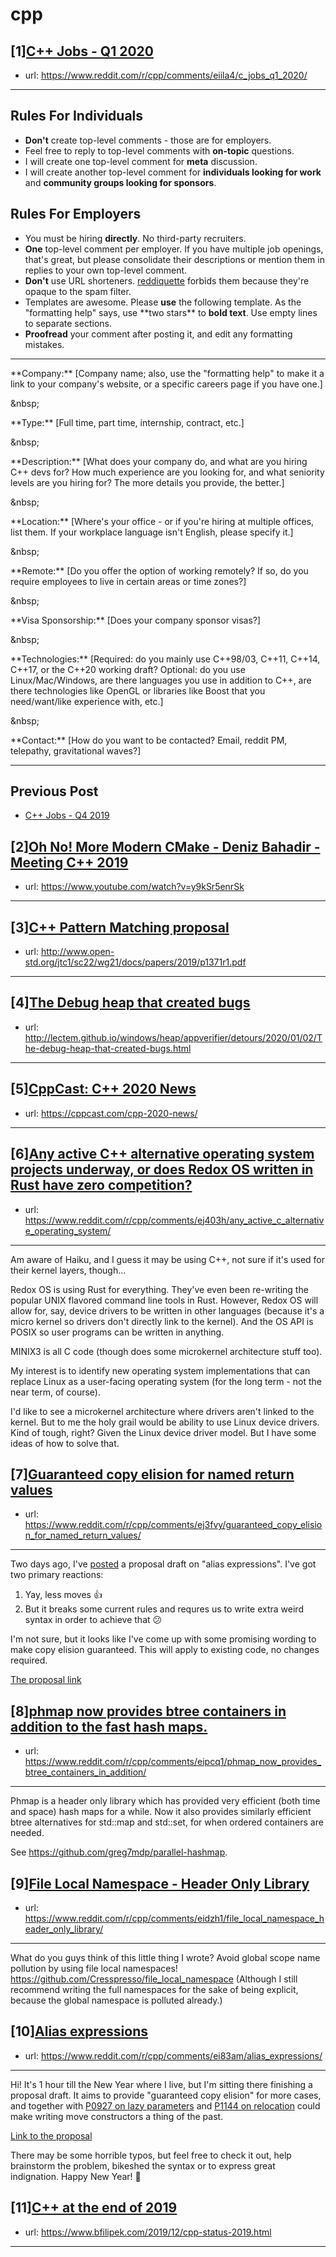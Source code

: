 # cpp
## [1][C++ Jobs - Q1 2020](https://www.reddit.com/r/cpp/comments/eiila4/c_jobs_q1_2020/)
- url: https://www.reddit.com/r/cpp/comments/eiila4/c_jobs_q1_2020/
---
Rules For Individuals
---------------------

* **Don't** create top-level comments - those are for employers.
* Feel free to reply to top-level comments with **on-topic** questions.
* I will create one top-level comment for **meta** discussion.
* I will create another top-level comment for **individuals looking for work** and **community groups looking for sponsors**.

Rules For Employers
---------------------

* You must be hiring **directly**. No third-party recruiters.
* **One** top-level comment per employer. If you have multiple job openings, that's great, but please consolidate their descriptions or mention them in replies to your own top-level comment.
* **Don't** use URL shorteners. [reddiquette](https://www.reddit.com/wiki/reddiquette) forbids them because they're opaque to the spam filter.
* Templates are awesome. Please **use** the following template. As the "formatting help" says, use \*\*two stars\*\* to **bold text**. Use empty lines to separate sections.
* **Proofread** your comment after posting it, and edit any formatting mistakes.

---

\*\*Company:\*\* [Company name; also, use the "formatting help" to make it a link to your company's website, or a specific careers page if you have one.]

&amp;nbsp;

\*\*Type:\*\* [Full time, part time, internship, contract, etc.]

&amp;nbsp;

\*\*Description:\*\* [What does your company do, and what are you hiring C++ devs for? How much experience are you looking for, and what seniority levels are you hiring for? The more details you provide, the better.]

&amp;nbsp;

\*\*Location:\*\* [Where's your office - or if you're hiring at multiple offices, list them. If your workplace language isn't English, please specify it.]

&amp;nbsp;

\*\*Remote:\*\* [Do you offer the option of working remotely? If so, do you require employees to live in certain areas or time zones?]

&amp;nbsp;

\*\*Visa Sponsorship:\*\* [Does your company sponsor visas?]

&amp;nbsp;

\*\*Technologies:\*\* [Required: do you mainly use C++98/03, C++11, C++14, C++17, or the C++20 working draft? Optional: do you use Linux/Mac/Windows, are there languages you use in addition to C++, are there technologies like OpenGL or libraries like Boost that you need/want/like experience with, etc.]

&amp;nbsp;

\*\*Contact:\*\* [How do you want to be contacted? Email, reddit PM, telepathy, gravitational waves?]

---

Previous Post
--------------

* [C++ Jobs - Q4 2019](https://www.reddit.com/r/cpp/comments/dbqgbw/c_jobs_q4_2019/)
## [2][Oh No! More Modern CMake - Deniz Bahadir - Meeting C++ 2019](https://www.reddit.com/r/cpp/comments/eje57u/oh_no_more_modern_cmake_deniz_bahadir_meeting_c/)
- url: https://www.youtube.com/watch?v=y9kSr5enrSk
---

## [3][C++ Pattern Matching proposal](https://www.reddit.com/r/cpp/comments/ejg1yc/c_pattern_matching_proposal/)
- url: http://www.open-std.org/jtc1/sc22/wg21/docs/papers/2019/p1371r1.pdf
---

## [4][The Debug heap that created bugs](https://www.reddit.com/r/cpp/comments/ej39ma/the_debug_heap_that_created_bugs/)
- url: http://lectem.github.io/windows/heap/appverifier/detours/2020/01/02/The-debug-heap-that-created-bugs.html
---

## [5][CppCast: C++ 2020 News](https://www.reddit.com/r/cpp/comments/ej98qn/cppcast_c_2020_news/)
- url: https://cppcast.com/cpp-2020-news/
---

## [6][Any active C++ alternative operating system projects underway, or does Redox OS written in Rust have zero competition?](https://www.reddit.com/r/cpp/comments/ej403h/any_active_c_alternative_operating_system/)
- url: https://www.reddit.com/r/cpp/comments/ej403h/any_active_c_alternative_operating_system/
---
Am aware of Haiku, and I guess it may be using C++, not sure if it's used for their kernel layers, though...

Redox OS is using Rust for everything. They've even been re-writing the popular UNIX flavored command line tools in Rust. However, Redox OS will allow for, say, device drivers to be written in other languages (because it's a micro kernel so drivers don't directly link to the kernel). And the OS API is POSIX so user programs can be written in anything.

MINIX3 is all C code (though does some microkernel architecture stuff too).

My interest is to identify new operating system implementations that can replace Linux as a user-facing operating system (for the long term - not the near term, of course).

I'd like to see a microkernel architecture where drivers aren't linked to the kernel. But to me the holy grail would be ability to use Linux device drivers. Kind of tough, right? Given the Linux device driver model. But I have some ideas of how to solve that.
## [7][Guaranteed copy elision for named return values](https://www.reddit.com/r/cpp/comments/ej3fvy/guaranteed_copy_elision_for_named_return_values/)
- url: https://www.reddit.com/r/cpp/comments/ej3fvy/guaranteed_copy_elision_for_named_return_values/
---
Two days ago, I've [posted](https://www.reddit.com/r/cpp/comments/ei83am/alias_expressions/) a proposal draft on "alias expressions". I've got two primary reactions:

1. Yay, less moves 👍
2. But it breaks some current rules and requres us to write extra weird syntax in order to achieve that 😕

I'm not sure, but it looks like I've come up with some promising wording to make copy elision guaranteed. This will apply to existing code, no changes required.

[The proposal link](https://gist.github.com/Anton3/594141354ff9625db0b85775799312c7)
## [8][phmap now provides btree containers in addition to the fast hash maps.](https://www.reddit.com/r/cpp/comments/eipcq1/phmap_now_provides_btree_containers_in_addition/)
- url: https://www.reddit.com/r/cpp/comments/eipcq1/phmap_now_provides_btree_containers_in_addition/
---
Phmap is a header only library which has provided very efficient (both time and space) hash maps for a while. Now it also provides similarly efficient btree alternatives for std::map and std::set, for when ordered containers are needed. 

See https://github.com/greg7mdp/parallel-hashmap.
## [9][File Local Namespace - Header Only Library](https://www.reddit.com/r/cpp/comments/eidzh1/file_local_namespace_header_only_library/)
- url: https://www.reddit.com/r/cpp/comments/eidzh1/file_local_namespace_header_only_library/
---
What do you guys think of this little thing I wrote? Avoid global scope name pollution by using file local namespaces! https://github.com/Cresspresso/file_local_namespace
(Although I still recommend writing the full namespaces for the sake of being explicit, because the global namespace is polluted already.)
## [10][Alias expressions](https://www.reddit.com/r/cpp/comments/ei83am/alias_expressions/)
- url: https://www.reddit.com/r/cpp/comments/ei83am/alias_expressions/
---
Hi! It's 1 hour till the New Year where I live, but I'm sitting there finishing a proposal draft. It aims to provide "guaranteed copy elision" for more cases, and together with [P0927 on lazy parameters](https://wg21.link/p0927) and [P1144 on relocation](https://wg21.link/p01144) could make writing move constructors a thing of the past.

[Link to the proposal](https://gist.github.com/Anton3/f62dde10fdc6c3ae9d21650f54656157)

There may be some horrible typos, but feel free to check it out, help brainstorm the problem, bikeshed the syntax or to express great indignation. Happy New Year! 🎄
## [11][C++ at the end of 2019](https://www.reddit.com/r/cpp/comments/ei0zut/c_at_the_end_of_2019/)
- url: https://www.bfilipek.com/2019/12/cpp-status-2019.html
---

